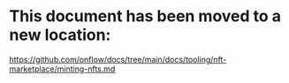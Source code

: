 # This document has been moved to a new location:

https://github.com/onflow/docs/tree/main/docs/tooling/nft-marketplace/minting-nfts.md
